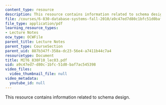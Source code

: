 ```yaml
---
content_type: resource
description: This resource contains information related to schema design.
file: /courses/6-830-database-systems-fall-2010/a9c47ed7d80c1bfc51d0baf7ac545398_MIT6_830F10_lec03.pdf
file_type: application/pdf
learning_resource_types:
- Lecture Notes
ocw_type: OCWFile
parent_title: Lecture Notes
parent_type: CourseSection
parent_uid: 887b347f-358a-dc23-56e4-a7411b44c7a4
resourcetype: Document
title: MIT6_830F10_lec03.pdf
uid: a9c47ed7-d80c-1bfc-51d0-baf7ac545398
video_files:
  video_thumbnail_file: null
video_metadata:
  youtube_id: null
---
```

This resource contains information related to schema design.

